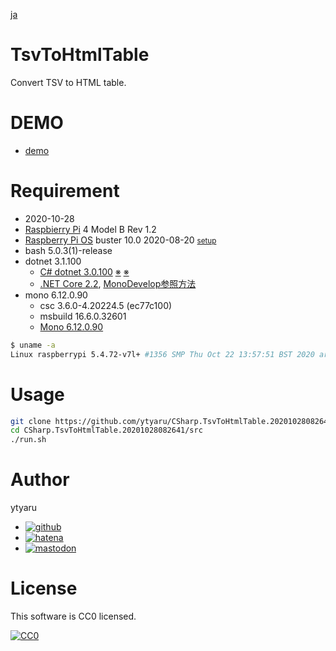 [ja](./README.ja.md)

# TsvToHtmlTable

Convert TSV to HTML table.

# DEMO

* [demo](https://ytyaru.github.io/CSharp.TsvToHtmlTable.20201028082641/)

# Requirement

* <time datetime="2020-10-28T08:26:24+0900">2020-10-28</time>
* [Raspbierry Pi](https://ja.wikipedia.org/wiki/Raspberry_Pi) 4 Model B Rev 1.2
* [Raspberry Pi OS](https://ja.wikipedia.org/wiki/Raspbian) buster 10.0 2020-08-20 <small>[setup](http://ytyaru.hatenablog.com/entry/2020/10/06/111111)</small>
* bash 5.0.3(1)-release
* dotnet 3.1.100
    * [C# dotnet 3.0.100](http://ytyaru.hatenablog.com/entry/2021/11/27/000000) [※](http://ytyaru.hatenablog.com/entry/2022/01/01/000000) [※](http://ytyaru.hatenablog.com/entry/2022/02/07/000000)
    * [.NET Core 2.2](http://ytyaru.hatenablog.com/entry/2020/02/08/000000), [MonoDevelop参照方法](http://ytyaru.hatenablog.com/entry/2020/02/09/000000)
* mono 6.12.0.90
    * csc 3.6.0-4.20224.5 (ec77c100)
    * msbuild 16.6.0.32601
    * [Mono 6.12.0.90](http://ytyaru.hatenablog.com/entry/2020/10/27/111111)

```sh
$ uname -a
Linux raspberrypi 5.4.72-v7l+ #1356 SMP Thu Oct 22 13:57:51 BST 2020 armv7l GNU/Linux
```

# Usage

```bash
git clone https://github.com/ytyaru/CSharp.TsvToHtmlTable.20201028082641
cd CSharp.TsvToHtmlTable.20201028082641/src
./run.sh
```

# Author

ytyaru

* [![github](http://www.google.com/s2/favicons?domain=github.com)](https://github.com/ytyaru "github")
* [![hatena](http://www.google.com/s2/favicons?domain=www.hatena.ne.jp)](http://ytyaru.hatenablog.com/ytyaru "hatena")
* [![mastodon](http://www.google.com/s2/favicons?domain=mstdn.jp)](https://mstdn.jp/web/accounts/233143 "mastdon")

# License

This software is CC0 licensed.

[![CC0](http://i.creativecommons.org/p/zero/1.0/88x31.png "CC0")](http://creativecommons.org/publicdomain/zero/1.0/deed.en)

